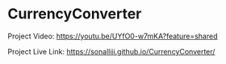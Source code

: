 # CurrencyConverter

Project Video:
https://youtu.be/UYfO0-w7mKA?feature=shared

Project Live Link:
https://sonalliii.github.io/CurrencyConverter/
